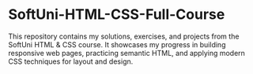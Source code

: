 # SoftUni-HTML-CSS-Full-Course

This repository contains my solutions, exercises, and projects from the SoftUni HTML & CSS course. It showcases my progress in building responsive web pages, practicing semantic HTML, and applying modern CSS techniques for layout and design.
